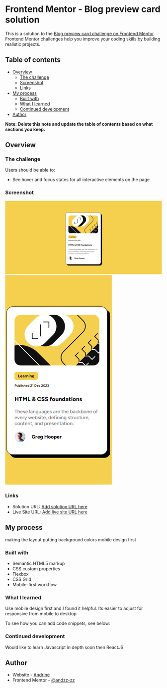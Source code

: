 # Frontend Mentor - Blog preview card solution

This is a solution to the [Blog preview card challenge on Frontend Mentor](https://www.frontendmentor.io/challenges/blog-preview-card-ckPaj01IcS). Frontend Mentor challenges help you improve your coding skills by building realistic projects. 

## Table of contents

- [Overview](#overview)
  - [The challenge](#the-challenge)
  - [Screenshot](#screenshot)
  - [Links](#links)
- [My process](#my-process)
  - [Built with](#built-with)
  - [What I learned](#what-i-learned)
  - [Continued development](#continued-development)
- [Author](#author)


**Note: Delete this note and update the table of contents based on what sections you keep.**

## Overview

### The challenge

Users should be able to:

- See hover and focus states for all interactive elements on the page

### Screenshot

![1445px](./screenshots/desktop.png)
![375px](./screenshots/mobile.png)

### Links

- Solution URL: [Add solution URL here](https://github.com/andzz-zz/blog-preview-card-fem)
- Live Site URL: [Add live site URL here](https://your-live-site-url.com)

## My process

making the layout
putting background colors 
mobile design first

### Built with

- Semantic HTML5 markup
- CSS custom properties
- Flexbox
- CSS Grid
- Mobile-first workflow

### What I learned


Use mobile design first and I found it helpful. Its easier to adjust for responsive from mobile to desktop

To see how you can add code snippets, see below:


### Continued development
Would like to learn Javascript in depth soon then ReactJS



## Author

- Website - [Andrine](https://github.com/andzz-zz)
- Frontend Mentor - [@andzz-zz](https://www.frontendmentor.io/profile/andzz-zz)

